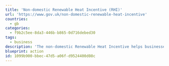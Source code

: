 ```yaml
---
title: 'Non-domestic Renewable Heat Incentive (RHI)'
url: 'https://www.gov.uk/non-domestic-renewable-heat-incentive'
countries:
  - gb
categories:
  - f9b2c5ee-8da3-446b-b865-0d716debed30
tags:
  - business
description: 'The non-domestic Renewable Heat Incentive helps businesses, public sector and non-profit organisations meet the cost of installing renewable heat technologies.'
blueprint: action
id: 1099b900-bbec-47d5-a06f-d9524400d08c
---
```

